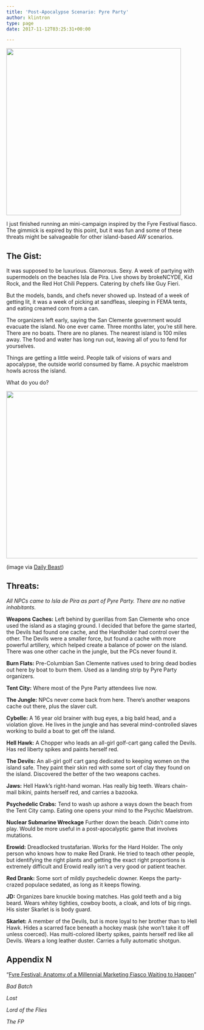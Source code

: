 ```yaml
---
title: 'Post-Apocalypse Scenario: Pyre Party'
author: klintron
type: page
date: 2017-11-12T03:25:31+00:00

---
```

<img src="https://klintron.com/wp-content/uploads/2017/11/Brokencyde.jpg" alt="" width="460" height="439" class="alignnone size-full wp-image-184" srcset="https://klintron.com/wp-content/uploads/2017/11/Brokencyde.jpg 460w, https://klintron.com/wp-content/uploads/2017/11/Brokencyde-300x286.jpg 300w" sizes="(max-width: 460px) 100vw, 460px" />

I just finished running an mini-campaign inspired by the Fyre Festival fiasco. The gimmick is expired by this point, but it was fun and some of these threats might be salvageable for other island-based _AW_ scenarios.

## The Gist:

It was supposed to be luxurious. Glamorous. Sexy. A week of partying with supermodels on the beaches Isla de Pira. Live shows by brokeNCYDE, Kid Rock, and the Red Hot Chili Peppers. Catering by chefs like Guy Fieri.

But the models, bands, and chefs never showed up. Instead of a week of getting lit, it was a week of picking at sandfleas, sleeping in FEMA tents, and eating creamed corn from a can.

The organizers left early, saying the San Clemente government would evacuate the island. No one ever came. Three months later, you&#8217;re still here. There are no boats. There are no planes. The nearest island is 100 miles away. The food and water has long run out, leaving all of you to fend for yourselves.

Things are getting a little weird. People talk of visions of wars and apocalypse, the outside world consumed by flame. A psychic maelstrom howls across the island.

What do you do?

<img src="https://klintron.com/wp-content/uploads/2017/11/fyre-festival.jpg" alt="" width="616" height="440" class="alignnone size-full wp-image-185" srcset="https://klintron.com/wp-content/uploads/2017/11/fyre-festival.jpg 616w, https://klintron.com/wp-content/uploads/2017/11/fyre-festival-300x214.jpg 300w" sizes="(max-width: 616px) 100vw, 616px" />
  
(image via [Daily Beast][1])

## Threats:

_All NPCs came to Isla de Pira as part of Pyre Party. There are no native inhabitants._

**Weapons Caches:** Left behind by guerillas from San Clemente who once used the island as a staging ground. I decided that before the game started, the Devils had found one cache, and the Hardholder had control over the other. The Devils were a smaller force, but found a cache with more powerful artillery, which helped create a balance of power on the island. There was one other cache in the jungle, but the PCs never found it.

**Burn Flats:** Pre-Columbian San Clemente natives used to bring dead bodies out here by boat to burn them. Used as a landing strip by Pyre Party organizers.

**Tent City:** Where most of the Pyre Party attendees live now.

**The Jungle:** NPCs never come back from here. There&#8217;s another weapons cache out there, plus the slaver cult.

**Cybelle:** A 16 year old brainer with bug eyes, a big bald head, and a violation glove. He lives in the jungle and has several mind-controlled slaves working to build a boat to get off the island.

**Hell Hawk:** A Chopper who leads an all-girl golf-cart gang called the Devils. Has red liberty spikes and paints herself red.

**The Devils:** An all-girl golf cart gang dedicated to keeping women on the island safe. They paint their skin red with some sort of clay they found on the island. Discovered the better of the two weapons caches.

**Jaws:** Hell Hawk&#8217;s right-hand woman. Has really big teeth. Wears chain-mail bikini, paints herself red, and carries a bazooka.

**Psychedelic Crabs:** Tend to wash up ashore a ways down the beach from the Tent City camp. Eating one opens your mind to the Psychic Maelstrom.

**Nuclear Submarine Wreckage** Further down the beach. Didn&#8217;t come into play. Would be more useful in a post-apocalyptic game that involves mutations.

**Erowid:** Dreadlocked trustafarian. Works for the Hard Holder. The only person who knows how to make Red Drank. He tried to teach other people, but identifying the right plants and getting the exact right proportions is extremely difficult and Erowid really isn&#8217;t a very good or patient teacher.

**Red Drank:** Some sort of mildly psychedelic downer. Keeps the party-crazed populace sedated, as long as it keeps flowing.

**JD:** Organizes bare knuckle boxing matches. Has gold teeth and a big beard. Wears whitey tighties, cowboy boots, a cloak, and lots of big rings. His sister Skarlet is is body guard.

**Skarlet:** A member of the Devils, but is more loyal to her brother than to Hell Hawk. Hides a scarred face beneath a hockey mask (she won&#8217;t take it off unless coerced). Has multi-colored liberty spikes, paints herself red like all Devils. Wears a long leather duster. Carries a fully automatic shotgun.

## Appendix N

&#8220;[Fyre Festival: Anatomy of a Millennial Marketing Fiasco Waiting to Happen][2]&#8221;

_Bad Batch_

_Lost_

_Lord of the Flies_

_The FP_

 [1]: https://www.thedailybeast.com/inside-ja-rules-fyre-festival-disaster-how-the-luxury-music-fest-became-lord-of-the-flies
 [2]: https://www.vanityfair.com/news/2017/06/fyre-festival-billy-mcfarland-millennial-marketing-fiasco